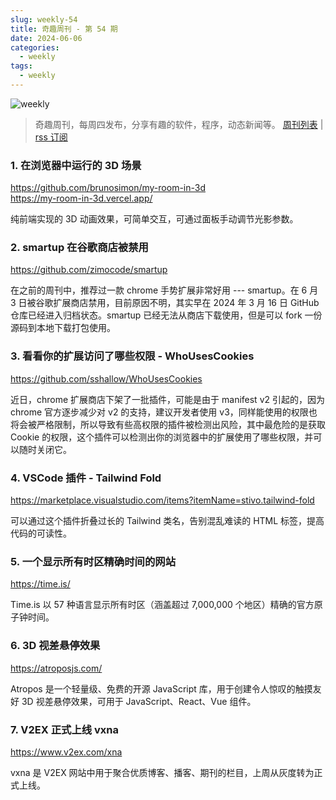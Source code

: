 ```yaml
---
slug: weekly-54
title: 奇趣周刊 - 第 54 期
date: 2024-06-06
categories:
  - weekly
tags:
  - weekly
---
```


![weekly](https://imgurl.zishu.me/weekly.webp)

> 奇趣周刊，每周四发布，分享有趣的软件，程序，动态新闻等。 [周刊列表](/categories/weekly/) | [rss 订阅](/categories/weekly/index.xml)  

### 1. 在浏览器中运行的 3D 场景

https://github.com/brunosimon/my-room-in-3d  
https://my-room-in-3d.vercel.app/  

纯前端实现的 3D 动画效果，可简单交互，可通过面板手动调节光影参数。

### 2. smartup 在谷歌商店被禁用

https://github.com/zimocode/smartup

在之前的周刊中，推荐过一款 chrome 手势扩展非常好用 --- smartup。在 6 月 3 日被谷歌扩展商店禁用，目前原因不明，其实早在 2024 年 3 月 16 日 GitHub 仓库已经进入归档状态。smartup 已经无法从商店下载使用，但是可以 fork 一份源码到本地下载打包使用。

### 3. 看看你的扩展访问了哪些权限 - WhoUsesCookies

https://github.com/sshallow/WhoUsesCookies

近日，chrome 扩展商店下架了一批插件，可能是由于 manifest v2 引起的，因为 chrome 官方逐步减少对 v2 的支持，建议开发者使用 v3，同样能使用的权限也将会被严格限制，所以导致有些高权限的插件被检测出风险，其中最危险的是获取 Cookie 的权限，这个插件可以检测出你的浏览器中的扩展使用了哪些权限，并可以随时关闭它。

### 4. VSCode 插件 - Tailwind Fold

https://marketplace.visualstudio.com/items?itemName=stivo.tailwind-fold

可以通过这个插件折叠过长的 Tailwind 类名，告别混乱难读的 HTML 标签，提高代码的可读性。

### 5. 一个显示所有时区精确时间的网站

https://time.is/

Time.is 以 57 种语言显示所有时区（涵盖超过 7,000,000 个地区）精确的官方原子钟时间。

### 6. 3D 视差悬停效果

https://atroposjs.com/

Atropos 是一个轻量级、免费的开源 JavaScript 库，用于创建令人惊叹的触摸友好 3D 视差悬停效果，可用于 JavaScript、React、Vue 组件。

### 7. V2EX 正式上线 vxna 

https://www.v2ex.com/xna

vxna 是 V2EX 网站中用于聚合优质博客、播客、期刊的栏目，上周从灰度转为正式上线。